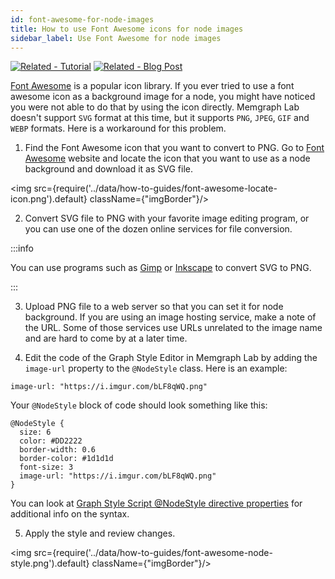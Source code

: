 ```yaml
---
id: font-awesome-for-node-images
title: How to use Font Awesome icons for node images
sidebar_label: Use Font Awesome for node images
---
```


[![Related - Tutorial](https://img.shields.io/static/v1?label=Related&message=Tutorial&color=008a00&style=for-the-badge)](/tutorials/style-your-graphs-in-memgraph-lab.md) [![Related - Blog
Post](https://img.shields.io/static/v1?label=Related&message=Blog%20post&color=9C59DB&style=for-the-badge)](https://memgraph.com/blog/how-to-style-your-graphs-in-memgraph-lab)

[Font Awesome](https://fontawesome.com/) is a popular icon library. If you ever
tried to use a font awesome icon as a background image for a node, you might
have noticed you were not able to do that by using the icon directly. Memgraph
Lab doesn't support `SVG` format at this time, but it supports `PNG`, `JPEG`,
`GIF` and `WEBP` formats. Here is a workaround for this problem.


1. Find the Font Awesome icon that you want to convert to PNG. Go to [Font
Awesome](https://fontawesome.com/icons/) website and locate the icon that you
want to use as a node background and download it as SVG file.

<img src={require('../data/how-to-guides/font-awesome-locate-icon.png').default} className={"imgBorder"}/>

2. Convert SVG file to PNG with your favorite image editing program, or you can
   use one of the dozen online services for file conversion. 

:::info

You can use programs such as [Gimp](https://www.gimp.org/) or
[Inkscape](https://inkscape.org/) to convert SVG to PNG. 

:::

3. Upload PNG file to a web server so that you can set it for node background.
If you are using an image hosting service, make a note of the URL. Some of those
services use URLs unrelated to the image name and are hard to come by at a
later time.

4. Edit the code of the Graph Style Editor in Memgraph Lab by adding the
   `image-url` property to the `@NodeStyle` class. Here is an example:  

```
image-url: "https://i.imgur.com/bLF8qWQ.png"
```

Your `@NodeStyle` block of code should look something like this:

```
@NodeStyle {
  size: 6
  color: #DD2222
  border-width: 0.6
  border-color: #1d1d1d
  font-size: 3
  image-url: "https://i.imgur.com/bLF8qWQ.png"
}
```

You can look at [Graph Style Script @NodeStyle directive
properties](/memgraph-lab/style-script/gss-nodestyle-directive#image-url-string)
for additional info on the syntax. 

5. Apply the style and review changes.

<img src={require('../data/how-to-guides/font-awesome-node-style.png').default} className={"imgBorder"}/>